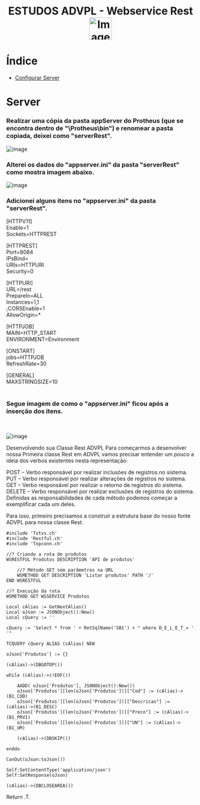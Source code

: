 <h1 align="center">
ESTUDOS ADVPL - Webservice Rest
<img src="https://user-images.githubusercontent.com/115876464/236182574-caa40b48-8bba-4a9f-858a-d933cc7c72d1.png" alt="Image" height="60"/>
</h1>

# Índice 

* [Configurar Server](#Server)


# Server

<h3 align="left">
Realizar uma cópia da pasta appServer do Protheus (que se encontra dentro de "\Protheus\bin") e renomear a pasta copiada, deixei como "serverRest".
</h3>

![image](https://user-images.githubusercontent.com/115876464/236202274-a2005d51-401f-48c4-aa7b-fea804456ab4.png)

<h3 align="left">
Alterei os dados do "appserver.ini" da pasta "serverRest" como mostra imagem abaixo.
</h3>

![image](https://user-images.githubusercontent.com/115876464/236204141-9de11448-e512-4f8b-8032-e76a15c4380a.png)


<h3 align="left">
Adicionei alguns itens no "appserver.ini" da pasta "serverRest".
</h3>

[HTTPV11]<br>
Enable=1 <br>
Sockets=HTTPREST<br>

[HTTPREST]<br>
Port=8084<br>
IPsBind=<br>
URIs=HTTPURI<br>
Security=0<br>

[HTTPURI]<br>
URL=/rest<br>
PrepareIn=ALL<br>
Instances=1,1<br>
;CORSEnable=1<br>
AllowOrigin=*<br>

[HTTPJOB]<br>
MAIN=HTTP_START<br>
ENVIRONMENT=Environment<br>

[ONSTART]<br>
jobs=HTTPJOB<br>
RefreshRate=30<br>

[GENERAL]<br>
MAXSTRINGSIZE=10<br><br>

<h3 align="left">
Segue imagem de como o "appserver.ini" ficou após a inserção dos itens.</h3> <br>

![image](https://user-images.githubusercontent.com/115876464/236206886-3c5b1cd9-b4aa-4060-aa99-59a57d8ec9c8.png)






Desenvolvendo sua Classe Rest ADVPL
Para começarmos a desenvolver nossa Primeira classe Rest em ADVPL vamos precisar entender um pouco a ideia dos verbos existentes nesta representação:

POST – Verbo responsável por realizar inclusões de registros no sistema.
PUT – Verbo  responsável por realizar alterações de registros no sistema.
GET – Verbo responsável por realizar o retorno de registros do sistema.
DELETE – Verbo  responsável por realizar exclusões de registros do sistema.
Definidas as responsabilidades de cada método podemos começar a exemplificar cada um deles.

Para isso, primeiro precisamos a construir a estrutura base do nosso fonte ADVPL para nossa classe Rest.







    #include 'Totvs.ch'
    #include 'Restful.ch'
    #include 'Topconn.ch'

    //? Criando a rota de produtos
    WSRESTFUL Produtos DESCRIPTION 'API de produtos' 

        //? Método GET sem parâmetros na URL
        WSMETHOD GET DESCRIPTION 'Listar produtos' PATH '/'
    END WSRESTFUL

    //? Execução da rota
    WSMETHOD GET WSSERVICE Produtos

    Local cAlias := GetNextAlias()
    Local oJson := JSONObject():New()
    Local cQuery := ''

    cQuery := 'Select * from ' + RetSqlName('SB1') + " where D_E_L_E_T_= ' '"

    TCQUERY cQuery ALIAS (cAlias) NEW

    oJson['Produtos'] := {}

    (cAlias)->(DBGOTOP())

    while (cAlias)->(!EOF())
    
        AADD( oJson['Produtos'], JSONObject():New())
        oJson['Produtos'][len(oJson['Produtos'])]["Cod"] := (cAlias)->(B1_COD)
        oJson['Produtos'][len(oJson['Produtos'])]["Descricao"] := (cAlias)->(B1_DESC)
        oJson['Produtos'][len(oJson['Produtos'])]["Preco"] := (cAlias)->(B1_PRV1)
        oJson['Produtos'][len(oJson['Produtos'])]["UN"] := (cAlias)->(B1_UM)

        (cAlias)->(DBSKIP())

    enddo

    ConOut(oJson:toJson())

    Self:SetContentType('application/json')
    Self:SetResponse(oJson)
    
    (cAlias)->(DBCLOSEAREA())

Return .T.
